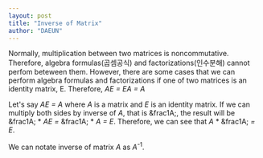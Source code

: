 ```yaml
---
layout: post
title: "Inverse of Matrix"
author: "DAEUN"
---
```


Normally, multiplication between two matrices is noncommutative. Therefore, algebra formulas(곱셈공식) and factorizations(인수분해) cannot perfom beteween them. However, there are some cases that we can perform algebra formulas and factorizations if one of two matrices is an identity matrix, E. Therefore, _AE = EA = A_

Let's say _AE = A_ where _A_ is a matrix and _E_ is an identity matrix. If we can multiply both sides by inverse of _A_, that is &frac1A;, the result will be &frac1A; * _AE =_ &frac1A; * _A = E_. Therefore, we can see that _A_ * &frac1A; _= E_.

We can notate inverse of matrix _A_ as _A_<sup>-1</sup>.